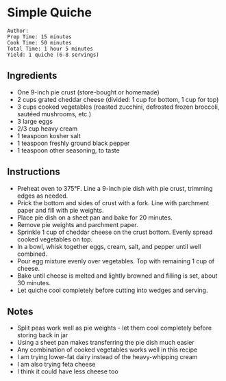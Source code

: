 # Simple Quiche

```
Author: 
Prep Time: 15 minutes
Cook Time: 50 minutes
Total Time: 1 hour 5 minutes
Yield: 1 quiche (6-8 servings)
```

## Ingredients

- One 9-inch pie crust (store-bought or homemade)
- 2 cups grated cheddar cheese (divided: 1 cup for bottom, 1 cup for top)
- 3 cups cooked vegetables (roasted zucchini, defrosted frozen broccoli, sautéed mushrooms, etc.)
- 3 large eggs
- 2/3 cup heavy cream 
- 1 teaspoon kosher salt
- 1 teaspoon freshly ground black pepper
- 1 teaspoon other seasoning, to taste

## Instructions

- Preheat oven to 375°F. Line a 9-inch pie dish with pie crust, trimming edges as needed.
- Prick the bottom and sides of crust with a fork. Line with parchment paper and fill with pie weights.
- Place pie dish on a sheet pan and bake for 20 minutes.
- Remove pie weights and parchment paper.
- Sprinkle 1 cup of cheddar cheese on the crust bottom. Evenly spread cooked vegetables on top.
- In a bowl, whisk together eggs, cream, salt, and pepper until well combined.
- Pour egg mixture evenly over vegetables. Top with remaining 1 cup of cheese.
- Bake until cheese is melted and lightly browned and filling is set, about 30 minutes.
- Let quiche cool completely before cutting into wedges and serving.

## Notes

- Split peas work well as pie weights - let them cool completely before storing back in jar
- Using a sheet pan makes transferring the pie dish much easier
- Any combination of cooked vegetables works well in this recipe
- I am trying lower-fat dairy instead of the heavy-whipping cream
- I am also trying feta cheese
- I think it could have less cheese too
